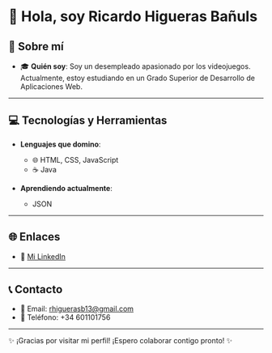 # 👋 Hola, soy Ricardo Higueras Bañuls

## 🚀 Sobre mí

- 🎓 **Quién soy**: Soy un desempleado apasionado por los videojuegos. Actualmente, estoy estudiando en un Grado Superior de Desarrollo de Aplicaciones Web.

---

## 💻 Tecnologías y Herramientas

- **Lenguajes que domino**:
  - 🌐 HTML, CSS, JavaScript
  - ☕ Java
  
- **Aprendiendo actualmente**:
  - JSON
 
---

## 🌐 Enlaces

- 🔗 [Mi LinkedIn](https://www.linkedin.com/in/ricardo-higueras/)

---

## 📞 Contacto

- 📧 Email: [rhiguerasb13@gmail.com](rhiguerasb13@gmail.com)
- 📱 Teléfono: +34 601101756

---

✨ ¡Gracias por visitar mi perfil! ¡Espero colaborar contigo pronto! ✨
